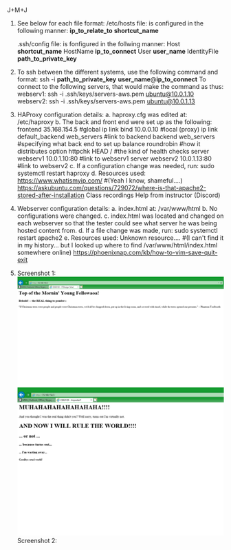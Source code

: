 J+M+J
1. See below for each file format: 
	/etc/hosts file: is configured in the following manner:
	__ip_to_relate_to__ __shortcut_name__
	
	.ssh/config file: is fonfigured in the follwing manner:
	Host __shortcut_name__
		HostName __ip_to_connect__
		User __user_name__
		IdentityFile __path_to_private_key__	 

2. To ssh between the different systems, use the following command and format:
ssh -i __path_to_private_key__ __user_name__@__ip_to_connect__
To connect to the following servers, that would make the command as thus:
webserv1: ssh -i .ssh/keys/servers-aws.pem ubuntu@10.0.1.10
webserv2: ssh -i .ssh/keys/servers-aws.pem ubuntu@10.0.1.13

3. HAProxy configuration details:
	a. haproxy.cfg was edited at: /etc/haproxy
	b. The back and front end were set up as the following:
		frontend 35.168.154.5			#global ip link
			bind 10.0.0.10			#local (proxy) ip link
			default_backend web_servers	#link to backend
		backend web_servers			#specifying what back end to set up
        		balance roundrobin		#how it distributes
        		option httpchk HEAD /		#the kind of health checks
        		server webserv1 10.0.1.10:80	#link to webserv1
        		server webserv2 10.0.1.13:80	#link to webserv2
	c. If a configuration change was needed, run: sudo systemctl restart haproxy
	d. Resources used:
		https://www.whatismyip.com/		#(Yeah I know, shameful....)
		https://askubuntu.com/questions/729072/where-is-that-apache2-stored-after-installation
		Class recordings
		Help from instructor (Discord)
4. Webserver configuration details:
	a. index.html at: /var/www/html 
	b. No configurations were changed.
	c. index.html was located and changed on each webserver so that the
		tester could see what server he was being hosted content from.
	d. If a file change was made, run: sudo systemctl restart apache2
	e. Resources used:
		Unknown resource.... 			#(I can't find it in my history... 
							but I looked up where to find
							/var/www/html/index.html somewhere online) 
		https://phoenixnap.com/kb/how-to-vim-save-quit-exit

5. Screenshot 1:
   ![webserver 1](webserv1.PNG)
   ![webserver 2 screenshot](webserv2.PNG)
Screenshot 2:

